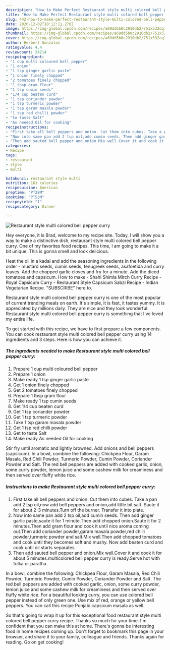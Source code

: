 ```yaml
---
description: "How to Make Perfect Restaurant style multi colored bell pepper curry"
title: "How to Make Perfect Restaurant style multi colored bell pepper curry"
slug: 442-how-to-make-perfect-restaurant-style-multi-colored-bell-pepper-curry
date: 2020-12-02T18:12:11.276Z
image: https://img-global.cpcdn.com/recipes/a69dd5b0c2910db2/751x532cq70/restaurant-style-multi-colored-bell-pepper-curry-recipe-main-photo.jpg
thumbnail: https://img-global.cpcdn.com/recipes/a69dd5b0c2910db2/751x532cq70/restaurant-style-multi-colored-bell-pepper-curry-recipe-main-photo.jpg
cover: https://img-global.cpcdn.com/recipes/a69dd5b0c2910db2/751x532cq70/restaurant-style-multi-colored-bell-pepper-curry-recipe-main-photo.jpg
author: Herbert Gonzalez
ratingvalue: 4.4
reviewcount: 24214
recipeingredient:
- "1 cup multi coloured bell pepper"
- "1 onion"
- "1 tsp ginger garlic paste"
- "1 onion finely chopped"
- "2 tomatoes finely chopped"
- "1 tbsp gram flour"
- "1 tsp cumin seeds"
- "1/4 cup beaten curd"
- "1 tsp coriander powder"
- "1 tsp turmeric powder"
- "1 tsp garam masala powder"
- "1 tsp red chilli powder"
- "to taste Salt"
- "As needed Oil for cooking"
recipeinstructions:
- "First take all bell peppers and onion. Cut them into cubes. Take a pan add 2 tsp oil,now add bell peppers and onion,add little bit salt. Saute it for about 2-3 minutes.Turn off the burner. Transfer it into plate."
- "Now into same pan add 2 tsp oil,add cumin seeds. Then add ginger garlic paste,saute it for 1 minute.Then add chopped onion.Saute it for 2 minutes.Then add gram flour and cook it until nice aroma coming out.Then add coriander powder,garam masala powder,red chilli powder,turmeric powder and salt.Mix well.Then add chopped tomatoes and cook until they becomes soft and mushy. Now add beaten curd and cook until oil starts separates."
- "Then add sauted bell pepper and onion.Mix well.Cover it and cook it for about 5 minutes.multicolored bell pepper curry is ready.Serve hot with fulka or paratha."
categories:
- Recipe
tags:
- restaurant
- style
- multi

katakunci: restaurant style multi 
nutrition: 161 calories
recipecuisine: American
preptime: "PT28M"
cooktime: "PT53M"
recipeyield: "1"
recipecategory: Dinner

---
```



![Restaurant style multi colored bell pepper curry](https://img-global.cpcdn.com/recipes/a69dd5b0c2910db2/751x532cq70/restaurant-style-multi-colored-bell-pepper-curry-recipe-main-photo.jpg)

Hey everyone, it is Brad, welcome to my recipe site. Today, I will show you a way to make a distinctive dish, restaurant style multi colored bell pepper curry. One of my favorites food recipes. This time, I am going to make it a bit unique. This is gonna smell and look delicious.

Heat the oil in a kadai and add the seasoning ingredients in the following order - mustard seeds, cumin seeds, fenugreek seeds, asafoetida and curry leaves. Add the chopped garlic cloves and fry for a minute. Add the diced tomatoes and capsicum. How to make - Shahi Shimla Mirch Curry Recipe - Royal Capsicum Curry - Restaurant Style Capsicum Sabzi Recipe - Indian Vegetarian Recipe. &#34;SUBSCRIBE&#34; here to.

Restaurant style multi colored bell pepper curry is one of the most popular of current trending meals on earth. It's simple, it is fast, it tastes yummy. It is appreciated by millions daily. They are nice and they look wonderful. Restaurant style multi colored bell pepper curry is something that I've loved my entire life.


To get started with this recipe, we have to first prepare a few components. You can cook restaurant style multi colored bell pepper curry using 14 ingredients and 3 steps. Here is how you can achieve it.

<!--inarticleads1-->

##### The ingredients needed to make Restaurant style multi colored bell pepper curry:

1. Prepare 1 cup multi coloured bell pepper
1. Prepare 1 onion
1. Make ready 1 tsp ginger garlic paste
1. Get 1 onion finely chopped
1. Get 2 tomatoes finely chopped
1. Prepare 1 tbsp gram flour
1. Make ready 1 tsp cumin seeds
1. Get 1/4 cup beaten curd
1. Get 1 tsp coriander powder
1. Get 1 tsp turmeric powder
1. Take 1 tsp garam masala powder
1. Get 1 tsp red chilli powder
1. Get to taste Salt
1. Make ready As needed Oil for cooking


Stir fry until aromatic and lightly browned. Add onions and bell peppers (capsicum). In a bowl, combine the following: Chickpea Flour, Garam Masala, Red Chili Powder, Turmeric Powder, Cumin Powder, Coriander Powder and Salt. The red bell peppers are added with cooked garlic, onion, some curry powder, lemon juice and some cashew milk for creaminess and then served over fluffy white rice. 

<!--inarticleads2-->

##### Instructions to make Restaurant style multi colored bell pepper curry:

1. First take all bell peppers and onion. Cut them into cubes. Take a pan add 2 tsp oil,now add bell peppers and onion,add little bit salt. Saute it for about 2-3 minutes.Turn off the burner. Transfer it into plate.
1. Now into same pan add 2 tsp oil,add cumin seeds. Then add ginger garlic paste,saute it for 1 minute.Then add chopped onion.Saute it for 2 minutes.Then add gram flour and cook it until nice aroma coming out.Then add coriander powder,garam masala powder,red chilli powder,turmeric powder and salt.Mix well.Then add chopped tomatoes and cook until they becomes soft and mushy. Now add beaten curd and cook until oil starts separates.
1. Then add sauted bell pepper and onion.Mix well.Cover it and cook it for about 5 minutes.multicolored bell pepper curry is ready.Serve hot with fulka or paratha.


In a bowl, combine the following: Chickpea Flour, Garam Masala, Red Chili Powder, Turmeric Powder, Cumin Powder, Coriander Powder and Salt. The red bell peppers are added with cooked garlic, onion, some curry powder, lemon juice and some cashew milk for creaminess and then served over fluffy white rice. For a beautiful looking curry, you can use colored bell pepper instead of only green one. Use mix of red, orange or yellow bell peppers. You can call this recipe Punjabi capsicum masala as well. 

So that's going to wrap it up for this exceptional food restaurant style multi colored bell pepper curry recipe. Thanks so much for your time. I'm confident that you can make this at home. There's gonna be interesting food in home recipes coming up. Don't forget to bookmark this page in your browser, and share it to your family, colleague and friends. Thanks again for reading. Go on get cooking!
